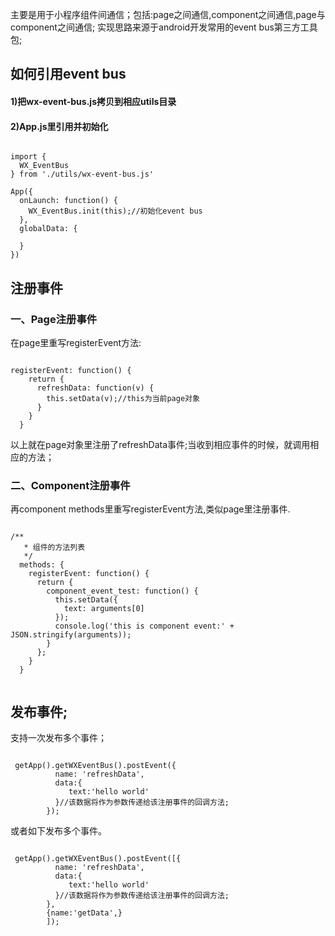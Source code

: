 主要是用于小程序组件间通信；包括:page之间通信,component之间通信,page与component之间通信;
实现思路来源于android开发常用的event bus第三方工具包;
## 如何引用event bus
   #### 1)把wx-event-bus.js拷贝到相应utils目录
   #### 2)App.js里引用并初始化
<pre><code>   
import {
  WX_EventBus
} from './utils/wx-event-bus.js'

App({
  onLaunch: function() {
    WX_EventBus.init(this);//初始化event bus
  },
  globalData: {

  }
})
</code></pre>
## 注册事件
### 一、Page注册事件
在page里重写registerEvent方法:
<pre><code>
registerEvent: function() {
    return {
      refreshData: function(v) {
        this.setData(v);//this为当前page对象
      }
    }
  }
</code></pre>
以上就在page对象里注册了refreshData事件;当收到相应事件的时候，就调用相应的方法；

### 二、Component注册事件
再component methods里重写registerEvent方法,类似page里注册事件.
<pre><code>
/**
   * 组件的方法列表
   */
  methods: {
    registerEvent: function() {
      return {
        component_event_test: function() {
          this.setData({
            text: arguments[0]
          });
          console.log('this is component event:' + JSON.stringify(arguments));
        }
      };
    }
  }
  </code></pre>
 ## 发布事件;
 支持一次发布多个事件；
 
<pre><code>
 getApp().getWXEventBus().postEvent({
          name: 'refreshData',
          data:{
             text:'hello world'
          }//该数据将作为参数传递给该注册事件的回调方法;
        });
</code></pre>
或者如下发布多个事件。
 <pre><code>
 getApp().getWXEventBus().postEvent([{
          name: 'refreshData',
          data:{
             text:'hello world'
          }//该数据将作为参数传递给该注册事件的回调方法;
        },
        {name:'getData',}
        ]);
</code></pre>
